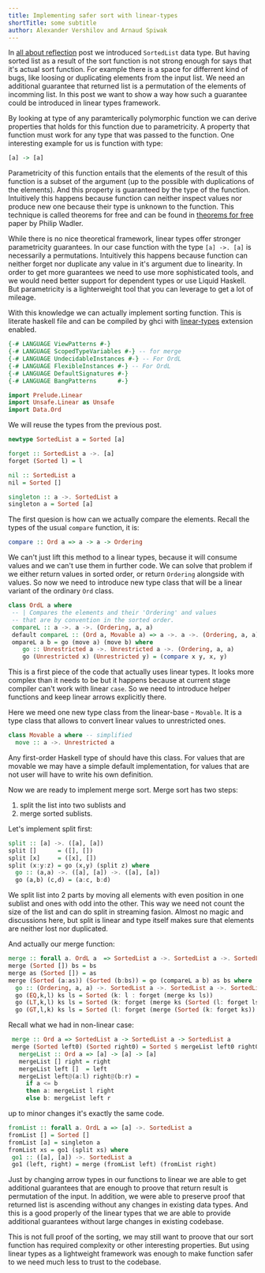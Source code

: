 ```yaml
---
title: Implementing safer sort with linear-types
shortTitle: some subtitle
author: Alexander Vershilov and Arnaud Spiwak
---
```


In [all about reflection](https://www.tweag.io/posts/2017-12-21-reflection-tutorial.html)
post we introduced `SortedList` data type. But having sorted list as a result of the sort
function is not strong enough for says that it's actual sort function. For example there
is a space for differrent kind of bugs, like loosing or duplicating elements from the
input list. We need an additional guarantee that returned list is a permutation of the
elements of incomming list. In this post we want to show a way how such a guarantee
could be introduced in linear types framework.

By looking at type of any paramterically polymorphic function we can derive properties
that holds for this function due to parametricity. A property that function must work
for any type that was passed to the function. One interesting example for us is function
with type:

```haskell
[a] -> [a]
```

Parametricity of this function entails  that the elements of the result of this function
is a subset of the argument (up to the possible with duplications of the elements). And
this property is guaranteed by the type of the function. Intuitively this happens because
function can neither inspect values nor produce new one because their type is unknown to
the function. This technique is called theorems for free and can be found in
[theorems for free](http://citeseer.ist.psu.edu/viewdoc/summary?doi=10.1.1.38.9875)
paper by Philip Wadler.

While there is no nice theoretical framework, linear types offer stronger parametricity
guarantees. In our case function with the type `[a] ->. [a]` is necessarily a permutations.
Intuitively this happens because function can neither forget nor duplicate any value
in it's argument due to linearity. In order to get more guarantees we need to use more
sophisticated tools, and we would need better support for dependent types or use Liquid
Haskell. But parametricity is a lighterweight tool that you can leverage to get a lot of
mileage.

With this knowledge we can actually implement sorting function.
This is literate haskell file and can be compiled by ghci with [linear-types](https://arxiv.org/abs/1710.09756)
extension enabled.

```haskell
{-# LANGUAGE ViewPatterns #-}
{-# LANGUAGE ScopedTypeVariables #-} -- for merge
{-# LANGUAGE UndecidableInstances #-} -- For OrdL
{-# LANGUAGE FlexibleInstances #-} -- For OrdL
{-# LANGUAGE DefaultSignatures #-}
{-# LANGUAGE BangPatterns      #-}

import Prelude.Linear
import Unsafe.Linear as Unsafe
import Data.Ord
```

We will reuse the types from the previous post.

```haskell
newtype SortedList a = Sorted [a]

forget :: SortedList a ->. [a]
forget (Sorted l) = l

nil :: SortedList a
nil = Sorted []

singleton :: a ->. SortedList a
singleton a = Sorted [a]
```

The first quesion is how can we actually compare the elements.
Recall the types of the usual `compare` function, it is:

```haskell
compare :: Ord a => a -> a -> Ordering
```

We can't just lift this method to a linear types, because it
will consume values and we can't use them in further code.
We can solve that problem if we either return values in sorted
order, or return `Ordering` alongside with values. So now we need
to introduce new type class that will be a linear variant of the
ordinary `Ord` class.

```haskell
class OrdL a where
 -- | Compares the elements and their 'Ordering' and values
 -- that are by convention in the sorted order.
 compareL :: a ->. a ->. (Ordering, a, a)
 default compareL :: (Ord a, Movable a) => a ->. a ->. (Ordering, a, a)
 ompareL a b = go (move a) (move b) where
    go :: Unrestricted a ->. Unrestricted a ->. (Ordering, a, a)
    go (Unrestricted x) (Unrestricted y) = (compare x y, x, y)
```

This is a first piece of the code that actually uses linear types.
It looks more complex than it needs to be but it happens because
at current stage compiler can't work with linear `case`. So we need
to introduce helper functions and keep linear arrows explicitly there.

Here we meed one new type class from the linear-base - `Movable`.
It is a type class  that allows to convert linear values to unrestricted ones.

```haskell
class Movable a where -- simplified
  move :: a ->. Unrestricted a
```

Any first-order Haskell type of should have this class. For values that are
movable we may have a simple default implementation, for values that are
not user will have to write his own definition.

Now we are ready to implement merge sort. Merge sort has two steps:

  1. split the list into two sublists and
  2. merge sorted sublists.

Let's implement split first:

```haskell
split :: [a] ->. ([a], [a])
split []      = ([], [])
split [x]     = ([x], [])
split (x:y:z) = go (x,y) (split z) where
  go :: (a,a) ->. ([a], [a]) ->. ([a], [a])
  go (a,b) (c,d) = (a:c, b:d)
```

We split list into 2 parts by moving all elements with even position in one
sublist and ones with odd into the other. This way we need not count the size
of the list and can do split in streaming fasion. Almost no magic and discussions
here, but split is linear and type itself makes sure that elements are neither
lost nor duplicated.

And actually our merge function:

```haskell
merge :: forall a. OrdL a  => SortedList a ->. SortedList a ->. SortedList a
merge (Sorted []) bs = bs
merge as (Sorted []) = as
merge (Sorted (a:as)) (Sorted (b:bs)) = go (compareL a b) as bs where
  go :: (Ordering, a, a) ->. SortedList a ->. SortedList a ->. SortedList a
  go (EQ,k,l) ks ls = Sorted (k: l : forget (merge ks ls))
  go (LT,k,l) ks ls = Sorted (k: forget (merge ks (Sorted (l: forget ls))))
  go (GT,l,k) ks ls = Sorted (l: forget (merge (Sorted (k: forget ks)) ls))
```

Recall what we had in non-linear case:

```Haskell
 merge :: Ord a => SortedList a -> SortedList a -> SortedList a
 merge (Sorted left0) (Sorted right0) = Sorted $ mergeList left0 right0 where
   mergeList :: Ord a => [a] -> [a] -> [a]
   mergeList [] right = right
   mergeList left []  = left
   mergeList left@(a:l) right@(b:r) =
     if a <= b
     then a: mergeList l right
     else b: mergeList left r
```

up to minor changes it's exactly the same code.

```haskell
fromList :: forall a. OrdL a => [a] ->. SortedList a
fromList [] = Sorted []
fromList [a] = singleton a
fromList xs = go1 (split xs) where
 go1 :: ([a], [a]) ->. SortedList a
 go1 (left, right) = merge (fromList left) (fromList right)
```

Just by changing arrow types in our functions to linear we are able to get
additional guarantees that are enough to proove that return result is
permutation of the input. In addition, we were able to preserve proof that
returned list is ascending without any changes in existing data types. And this
is a good properly of the linear types that we are able to provide additional
guarantees without large changes in existing codebase.

This is not full proof of the sorting, we may still want to proove that our
sort function has required complexity or other interesting properties. But
using linear types as a lightweight framework was enough to make function
safer to we need much less to trust to the codebase.

